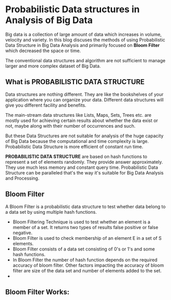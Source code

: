 
# Probabilistic Data structures in Analysis of Big Data
Big data is a collection of large amount of data which increases in volume, velocity and variety. In this blog discuses the methods of using Probabilistic Data Structure in Big Data Analysis and primarily focused on **Bloom Filter** which decreased the space or time.

The conventional data structures and algorithm are not sufficient to manage larger and more complex dataset of Big Data.

## What is PROBABILISTIC DATA STRUCTURE
Data structures are nothing different. They are like the bookshelves of your application where you can organize your data. Different data structures will give you different facility and benefits. 

The main-stream data structures like Lists, Maps, Sets, Trees etc. are mostly used for achieving certain results about whether the data exist or not, maybe along with their number of occurrences and such.

But these Data Structures are not suitable for analysis of the huge capacity of Big Data because the computational and time complexity is large. Probabilistic Data Structure is more efficient of constant run time.

**PROBABILISTIC DATA STRUCTURE**  are based on hash functions to represent a set of elements randomly. They provide answer approximately. They use much less memory and constant query time. Probabilistic Data Structure can be paralleled that's the way it's  suitable for Big Data Analysis and Processing.

## Bloom Filter
A Bloom Filter is a probabilistic data structure to test whether data belong to a data set by using multiple hash functions. 

 - Bloom Filtering Technique is used to test whether an element is a member of a set. It returns two types of results false positive or false negative.
 - Bloom Filter is used to check membership of an element E in a set of S elements.
 - Bloom Filter consists of a data set consisting of 0's or 1's and some
   hash functions.
 - In Bloom Filter the number of hash function depends on the required accuracy of bloom filter. Other factors impacting the accuracy of bloom filter are size of the data set and number of elements added to the set.
 - 

## Bloom Filter Works:



   

 

<!--stackedit_data:
eyJoaXN0b3J5IjpbLTQyMjMxODk5NCwtMzI0MjgwNzMwLC0yMT
E0NTAwNDgzLC0yMTIyNDY1NzgxLDQ1ODg5MDAxMywtMTY1Njg3
NzAxMCwxMTgzNDUyMzQ4LC0xODk1OTg5NTUxLDIxMTc4MTI4OD
EsMTUwNTI3MDI5NiwtMTk2ODY3MTczLC02MzczMzYwMDYsLTgy
MjgxODI0MCwtMjA3MzM1NDY3OCwxMjU3OTEzNzY4LC03MzQyNj
MxOTMsMTcxNzIxOTc3NCwtOTM5NzM2MTU4LC0xMDA5NjQ1MDEz
LC03OTIwOTg5MDJdfQ==
-->